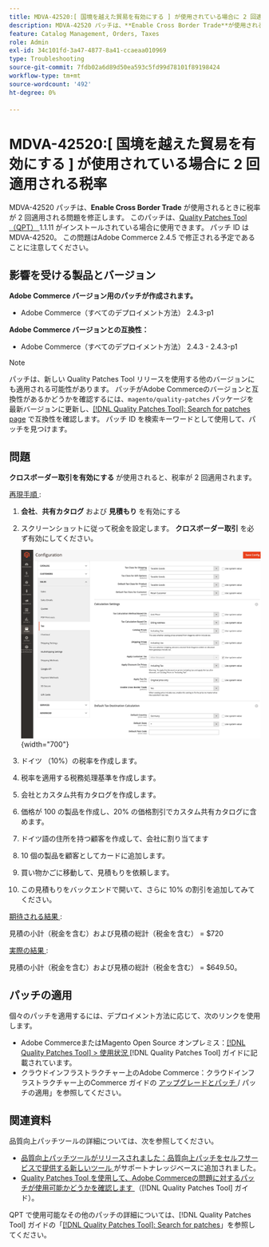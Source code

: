 ```yaml
---
title: MDVA-42520:[ 国境を越えた貿易を有効にする ] が使用されている場合に 2 回適用される税率
description: MDVA-42520 パッチは、**Enable Cross Border Trade**が使用されるときに税率が 2 回適用される問題を修正します。 このパッチは、[Quality Patches Tool （QPT） ] （https://experienceleague.adobe.com/en/docs/commerce-operations/tools/quality-patches-tool/quality-patches-tool-to-self-serve-quality-patches） 1.1.11 がインストールされている場合に利用できます。 パッチ ID は MDVA-42520。 この問題はAdobe Commerce 2.4.5 で修正される予定であることに注意してください。
feature: Catalog Management, Orders, Taxes
role: Admin
exl-id: 34c101fd-3a47-4877-8a41-ccaeaa010969
type: Troubleshooting
source-git-commit: 7fdb02a6d89d50ea593c5fd99d78101f89198424
workflow-type: tm+mt
source-wordcount: '492'
ht-degree: 0%

---
```


# MDVA-42520:[ 国境を越えた貿易を有効にする ] が使用されている場合に 2 回適用される税率

MDVA-42520 パッチは、**Enable Cross Border Trade** が使用されるときに税率が 2 回適用される問題を修正します。 このパッチは、[Quality Patches Tool （QPT） ](https://experienceleague.adobe.com/en/docs/commerce-operations/tools/quality-patches-tool/quality-patches-tool-to-self-serve-quality-patches)1.1.11 がインストールされている場合に使用できます。 パッチ ID は MDVA-42520。 この問題はAdobe Commerce 2.4.5 で修正される予定であることに注意してください。

## 影響を受ける製品とバージョン

**Adobe Commerce バージョン用のパッチが作成されます。**

* Adobe Commerce（すべてのデプロイメント方法） 2.4.3-p1

**Adobe Commerce バージョンとの互換性：**

* Adobe Commerce（すべてのデプロイメント方法） 2.4.3 - 2.4.3-p1

>[!NOTE]
>
>パッチは、新しい Quality Patches Tool リリースを使用する他のバージョンにも適用される可能性があります。 パッチがAdobe Commerceのバージョンと互換性があるかどうかを確認するには、`magento/quality-patches` パッケージを最新バージョンに更新し、[[!DNL Quality Patches Tool]: Search for patches page](https://experienceleague.adobe.com/en/docs/commerce-operations/tools/quality-patches-tool/quality-patches-tool-to-self-serve-quality-patches) で互換性を確認します。 パッチ ID を検索キーワードとして使用して、パッチを見つけます。

## 問題

**クロスボーダー取引を有効にする** が使用されると、税率が 2 回適用されます。

<u> 再現手順 </u>:

1. **会社**、**共有カタログ** および **見積もり** を有効にする
1. スクリーンショットに従って税金を設定します。 **クロスボーダー取引** を必ず有効にしてください。

   ![ 税金設定 ](/help/assets/tools/tax_settings_1.png){width="700"}

1. ドイツ （10%）の税率を作成します。
1. 税率を適用する税務処理基準を作成します。
1. 会社とカスタム共有カタログを作成します。
1. 価格が 100 の製品を作成し、20% の価格割引でカスタム共有カタログに含めます。
1. ドイツ語の住所を持つ顧客を作成して、会社に割り当てます
1. 10 個の製品を顧客としてカードに追加します。
1. 買い物かごに移動して、見積もりを依頼します。
1. この見積もりをバックエンドで開いて、さらに 10% の割引を追加してみてください。

<u> 期待される結果 </u>:

見積の小計（税金を含む）および見積の総計（税金を含む） = $720

<u> 実際の結果 </u>:

見積の小計（税金を含む）および見積の総計（税金を含む） = $649.50。

## パッチの適用

個々のパッチを適用するには、デプロイメント方法に応じて、次のリンクを使用します。

* Adobe CommerceまたはMagento Open Source オンプレミス：[[!DNL Quality Patches Tool] > 使用状況 ](/help/tools/quality-patches-tool/usage.md)[!DNL Quality Patches Tool] ガイドに記載されています。
* クラウドインフラストラクチャー上のAdobe Commerce：クラウドインフラストラクチャー上のCommerce ガイドの [ アップグレードとパッチ ](https://experienceleague.adobe.com/docs/commerce-cloud-service/user-guide/develop/upgrade/apply-patches.html)/ パッチの適用」を参照してください。

## 関連資料

品質向上パッチツールの詳細については、次を参照してください。

* [ 品質向上パッチツールがリリースされました：品質向上パッチをセルフサービスで提供する新しいツール ](https://experienceleague.adobe.com/en/docs/commerce-operations/tools/quality-patches-tool/quality-patches-tool-to-self-serve-quality-patches) がサポートナレッジベースに追加されました。
* [Quality Patches Tool を使用して、Adobe Commerceの問題に対するパッチが使用可能かどうかを確認します ](/help/tools/quality-patches-tool/patches-available-in-qpt/check-patch-for-magento-issue-with-magento-quality-patches.md) （[!DNL Quality Patches Tool] ガイド）。

QPT で使用可能なその他のパッチの詳細については、[!DNL Quality Patches Tool] ガイドの「[[!DNL Quality Patches Tool]: Search for patches](https://experienceleague.adobe.com/tools/commerce-quality-patches/index.html)」を参照してください。
